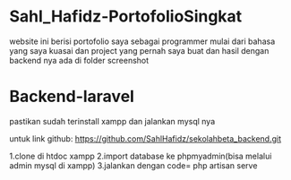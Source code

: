 # Sahl_Hafidz-PortofolioSingkat

website ini berisi portofolio saya sebagai programmer mulai dari bahasa yang saya kuasai dan project yang pernah saya buat
dan hasil dengan backend nya ada di folder screenshot

# Backend-laravel

pastikan sudah terinstall xampp dan jalankan mysql nya

untuk link github: https://github.com/SahlHafidz/sekolahbeta_backend.git

1.clone di htdoc xampp
2.import database ke phpmyadmin(bisa melalui admin mysql di xampp)
3.jalankan dengan code= php artisan serve
